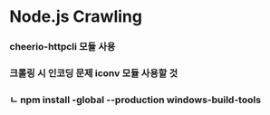 # Node.js Crawling

### cheerio-httpcli 모듈 사용
### 크롤링 시 인코딩 문제 iconv 모듈 사용할 것 
###  ㄴ npm install -global --production windows-build-tools
     